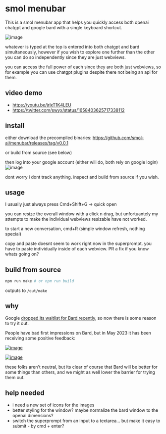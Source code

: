 # smol menubar

This is a smol menubar app that helps you quickly access both openai chatgpt and google bard with a single keyboard shortcut.

![image](https://github.com/smol-ai/menubar/assets/6764957/753c6128-d978-4bb4-8642-588d42121ff5)


whatever is typed at the top is entered into both chatgpt and bard simultaneously, however if you wish to explore one further than the other you can do so independently since they are just webviews.

you can access the full power of each since they are both just webviews, so for example you can use chatgpt plugins despite there not being an api for them.

## video demo

- https://youtu.be/jrlxT1K4LEU
- https://twitter.com/swyx/status/1658403625717338112


## install

either download the precompiled binaries: https://github.com/smol-ai/menubar/releases/tag/v0.0.1

or build from source (see below)

then log into your google account (either will do, both rely on google login)
![image](https://github.com/smol-ai/menubar/assets/6764957/dce5b127-e8c2-4be2-97d3-e2fa3042ef24)

dont worry i dont track anything. inspect and build from source if you wish.

## usage

I usually just always press Cmd+Shift+G -> quick open

you can resize the overall window with a click n drag, but unfortuantely my attempts to make the individual webviews resizable have not worked.

to start a new conversation, cmd+R (simple window refresh, nothing special)

copy and paste doesnt seem to work right now in the superprompt. you have to paste individually inside of each webview. PR a fix if you know whats going on?

## build from source

```bash
npm run make # or npm run build
```

outputs to `/out/make`

## why

Google [dropped its waitlist for Bard recently](https://www.theverge.com/2023/5/10/23718066/google-bard-ai-features-waitlist-dark-mode-visual-search-io), so now there is some reason to try it out.

People have bad first impressions on Bard, but in May 2023 it has been receiving some positive feedback:

[![image](https://github.com/smol-ai/menubar/assets/6764957/0d86234e-1d91-4863-8311-580888511b20)](https://twitter.com/masadfrost/status/1655802654927507457?s=46&t=90xQ8sGy63D2OtiaoGJuww)

[![image](https://github.com/smol-ai/menubar/assets/6764957/e191701a-0b32-43aa-abc0-42e6fd9584aa)](https://twitter.com/amasad/status/1657510601202221056?s=46&t=90xQ8sGy63D2OtiaoGJuww)

these folks aren't neutral, but its clear of course that Bard will be better for some things than others, and we might as well lower the barrier for trying them out.

## help needed

- i need a new set of icons for the images
- better styling for the window? maybe normalize the bard window to the openai dimensions?
- switch the superprompt from an input to a textarea... but make it easy to submit - by cmd + enter?
